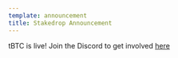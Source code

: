 ```yaml
---
template: announcement
title: Stakedrop Announcement
---
```

tBTC is live! Join the Discord to get involved [here](https://chat.keep.network/)
